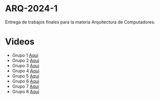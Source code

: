 # ARQ-2024-1
Entrega de trabajos finales para la materia Arquitectura de Computadores.

# Videos
- Grupo 1 [Aqui](https://youtu.be/2NRz6RxW5mc)
- Grupo 2 [Aqui]()
- Grupo 3 [Aqui](https://youtu.be/7jaQSge6ats)
- Grupo 4 [Aqui]()
- Grupo 5 [Aqui]()
- Grupo 6 [Aqui](https://youtu.be/Trp70iqyTNw)
- Grupo 7 [Aqui](https://youtu.be/4iAerWxri2k?si=vFSJMvwdwwaYUv1M)
- Grupo 8 [Aqui](https://www.youtube.com/watch?v=stSE2Y4m6Vo)
